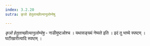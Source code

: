 ```yaml
---
index: 3.2.20
sutra: कृञो हेतुताच्छील्यानुलोम्येषु

---
```

_कृञो हेतुताच्छील्यानुलोम्येषु_ - नाडीमुष्टओश्च । यथासङ्ख्यं नेष्यते इति । इदं तु भाष्ये स्पष्टम् । घटीखारीत्यादि स्पष्टम् । 